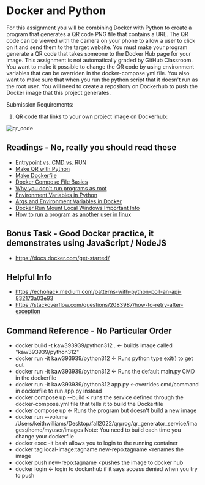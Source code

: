 # Docker and Python

For this assignment you will be combining Docker with Python to create a program that generates a QR code PNG file that
contains a URL. The QR code can be viewed with the camera on your phone to allow a user to click on it and send them to
the target website. You must make your program generate a QR code that takes someone to the Docker Hub page for your
image. This assignment is not automatically graded by GitHub Classroom. You want to make it possible to change the QR
code by using environment variables that can be overriden in the docker-compose.yml file. You also want to make sure
that when you run the python script that it doesn't run as the root user. You will need to create a repository on
Dockerhub to push the Docker image that this project generates.

Submission Requirements:

1. QR code that links to your own project image on Dockerhub:


![qr_code](https://user-images.githubusercontent.com/48882827/204032551-804a729a-811c-4b96-adf8-605c7b7f5d52.png)



## Readings - No, really you should read these

* [Entrypoint vs. CMD vs. RUN ](https://codewithyury.com/docker-run-vs-cmd-vs-entrypoint/)
* [Make QR with Python](https://towardsdatascience.com/generate-qrcode-with-python-in-5-lines-42eda283f325)
* [Make Dockerfile](https://thenewstack.io/docker-basics-how-to-use-dockerfiles/)
* [Docker Compose File Basics](https://www.techrepublic.com/article/how-to-build-a-docker-compose-file/)
* [Why you don't run programs as root](https://bencane.com/2012/02/20/why-you-should-avoid-running-applications-as-root/)
* [Environment Variables in Python](https://www.nylas.com/blog/making-use-of-environment-variables-in-python/)
* [Args and Environment Variables in Docker](https://vsupalov.com/docker-arg-env-variable-guide/)
* [Docker Run Mount Local Windows Important Info](https://medium.com/@kale.miller96/how-to-mount-your-current-working-directory-to-your-docker-container-in-windows-74e47fa104d7)
* [How to run a program as another user in linux](https://unix.stackexchange.com/questions/232669/how-can-i-run-a-program-as-another-user-in-every-way)

## Bonus Task - Good Docker practice, it demonstrates using JavaScript / NodeJS

* https://docs.docker.com/get-started/

## Helpful Info

* https://echohack.medium.com/patterns-with-python-poll-an-api-832173a03e93
* https://stackoverflow.com/questions/2083987/how-to-retry-after-exception


## Command Reference - No Particular Order

* docker build -t kaw393939/python312 . <- builds image called "kaw393939/python312"
* docker run -it kaw393939/python312   <- Runs python type exit() to get out
* docker run -it kaw393939/python312 <- Runs the default main.py CMD in the dockerfile
* docker run -it kaw393939/python312 app.py  <-overrides cmd/command in dockerfile to run app.py instead
* docker compose up --build < runs the service defined through the docker-compose.yml file that tells it to build the
  Dockerfile
* docker compose up <- Runs the program but doesn't build a new image
* docker run --volume /Users/keithwilliams/Desktop/fall2022/qrprog/qr_generator_service/images:/home/myuser/images
  Note:  You need to build each time you change your dockerfile
* docker exec -it <container ID> bash allows you to login to the running container
* docker tag local-image:tagname new-repo:tagname <renames the image
* docker push new-repo:tagname <pushes the image to docker hub
* docker login <- login to dockerhub if it says access denied when you try to push
